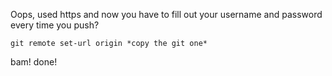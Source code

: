 Oops, used https and now you have to fill out your username and password every time you push?

```
git remote set-url origin *copy the git one*
```

bam! done! 
